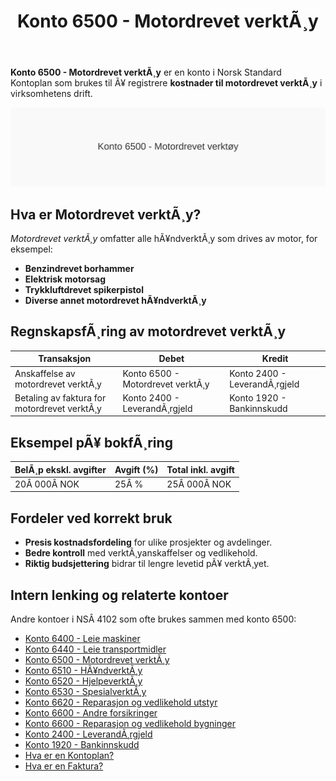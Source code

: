 ﻿---
title: "Konto 6500 - Motordrevet verktÃ¸y"
meta_title: "6500-motordrevet-verktoy"
meta_description: '**Konto 6500 - Motordrevet verktÃ¸y** er en konto i Norsk Standard Kontoplan som brukes til Ã¥ registrere **kostnader til motordrevet verktÃ¸y** i virksomhetens...'
slug: 6500-motordrevet-verktoy
type: blog
layout: pages/single
---

**Konto 6500 - Motordrevet verktÃ¸y** er en konto i Norsk Standard Kontoplan som brukes til Ã¥ registrere **kostnader til motordrevet verktÃ¸y** i virksomhetens drift.

![Illustrasjon av konto 6500 Motordrevet verktÃ¸y](6500-motordrevet-verktoy-image.svg)

## Hva er Motordrevet verktÃ¸y?

*Motordrevet verktÃ¸y* omfatter alle hÃ¥ndverktÃ¸y som drives av motor, for eksempel:

* **Benzindrevet borhammer**
* **Elektrisk motorsag**
* **Trykkluftdrevet spikerpistol**
* **Diverse annet motordrevet hÃ¥ndverktÃ¸y**

## RegnskapsfÃ¸ring av motordrevet verktÃ¸y

| Transaksjon                              | Debet                            | Kredit                       |
|------------------------------------------|----------------------------------|------------------------------|
| Anskaffelse av motordrevet verktÃ¸y       | Konto 6500 - Motordrevet verktÃ¸y | Konto 2400 - LeverandÃ¸rgjeld |
| Betaling av faktura for motordrevet verktÃ¸y | Konto 2400 - LeverandÃ¸rgjeld    | Konto 1920 - Bankinnskudd    |

## Eksempel pÃ¥ bokfÃ¸ring

| BelÃ¸p ekskl. avgifter | Avgift (%) | Total inkl. avgift |
|-----------------------|------------|--------------------|
| 20Â 000Â NOK            | 25Â %       | 25Â 000Â NOK         |

## Fordeler ved korrekt bruk

* **Presis kostnadsfordeling** for ulike prosjekter og avdelinger.
* **Bedre kontroll** med verktÃ¸yanskaffelser og vedlikehold.
* **Riktig budsjettering** bidrar til lengre levetid pÃ¥ verktÃ¸yet.

## Intern lenking og relaterte kontoer

Andre kontoer i NSÂ 4102 som ofte brukes sammen med konto 6500:

* [Konto 6400 - Leie maskiner](/blogs/kontoplan/6400-leie-maskiner "Konto 6400 - Leie maskiner")
* [Konto 6440 - Leie transportmidler](/blogs/kontoplan/6440-leie-transportmidler "Konto 6440 - Leie transportmidler")
* [Konto 6500 - Motordrevet verktÃ¸y](/blogs/kontoplan/6500-motordrevet-verktoy "Konto 6500 - Motordrevet verktÃ¸y")
* [Konto 6510 - HÃ¥ndverktÃ¸y](/blogs/kontoplan/6510-handverktoy "Konto 6510 - HÃ¥ndverktÃ¸y")
* [Konto 6520 - HjelpeverktÃ¸y](/blogs/kontoplan/6520-hjelpeverktoy "Konto 6520 - HjelpeverktÃ¸y")
* [Konto 6530 - SpesialverktÃ¸y](/blogs/kontoplan/6530-spesialverktoy "Konto 6530 - SpesialverktÃ¸y")
* [Konto 6620 - Reparasjon og vedlikehold utstyr](/blogs/kontoplan/6620-reparasjon-og-vedlikehold-utstyr "Konto 6620 - Reparasjon og vedlikehold utstyr")
* [Konto 6600 - Andre forsikringer](/blogs/kontoplan/6600-andre-forsikringer "Konto 6600 - Andre forsikringer")
* [Konto 6600 - Reparasjon og vedlikehold bygninger](/blogs/kontoplan/6600-reparasjon-og-vedlikehold-bygninger "Konto 6600 - Reparasjon og vedlikehold bygninger")
* [Konto 2400 - LeverandÃ¸rgjeld](/blogs/kontoplan/2400-leverandorgjeld "Konto 2400 - LeverandÃ¸rgjeld")
* [Konto 1920 - Bankinnskudd](/blogs/kontoplan/1920-bankinnskudd "Konto 1920 - Bankinnskudd")
* [Hva er en Kontoplan?](/blogs/regnskap/hva-er-kontoplan "Hva er en Kontoplan? Komplett Guide til Kontoplaner i Norsk Regnskap")
* [Hva er en Faktura?](/blogs/regnskap/hva-er-en-faktura "Hva er en Faktura? En Guide til Norske Fakturakrav")

